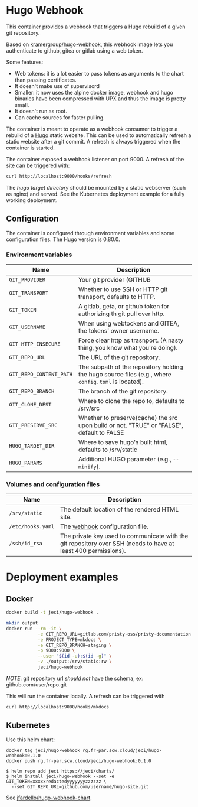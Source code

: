 # Hugo Webhook

This container provides a webhook that triggers a Hugo rebuild of a given git repository.

Based on [kramergroup/hugo-webhook](https://github.com/kramergroup/hugo-webhook), this webhook
image lets you authenticate to github, gitea or gitlab using a web token.

Some features:

* Web tokens: it is a lot easier to pass tokens as arguments to the chart than passing certificates.
* It doesn't make use of supervisord
* Smaller: it now uses the alpine docker image, webhook and hugo binaries have been compressed
  with UPX and thus the image is pretty small.
* It doesn't run as root.
* Can cache sources for faster pulling.

The container is meant to operate as a webhook consumer to trigger a rebuild of a
[Hugo](https://http://gohugo.io) static website. This can be used to automatically refresh a
static website after a git commit. A refresh is always triggered when the container is
started.

The container exposed a webhook listener on port 9000. A refresh of the site can be triggered with:

```bash
curl http://localhost:9000/hooks/refresh
```

The *hugo target directory* should be mounted by a static webserver (such as nginx) and served.
See the Kubernetes deployment example for a fully working deployment.

## Configuration

The container is configured through environment variables and some configuration files. The Hugo
version is 0.80.0.

### Environment variables

| Name                    | Description                                                                                         |
|-------------------------|-----------------------------------------------------------------------------------------------------|
| `GIT_PROVIDER`          | Your git provider (GITHUB                                                                           |GITEA|GITLAB), defaults to GITHUB, only used if TRANSPORT is HTTP.       |
| `GIT_TRANSPORT`         | Whether to use SSH or HTTP git transport, defaults to HTTP.                                         |
| `GIT_TOKEN`             | A gitlab, geta, or github token for authorizing th git pull over http.                              |
| `GIT_USERNAME`          | When using webtockens and GITEA, the tokens' owner username.                                        |
| `GIT_HTTP_INSECURE`     | Force clear http as trasnport. (A nasty thing, you know what you're doing).                         |
| `GIT_REPO_URL`          | The URL of the git repository.                                                                      |
| `GIT_REPO_CONTENT_PATH` | The subpath of the repository holding the hugo source files (e.g., where `config.toml` is located). |
| `GIT_REPO_BRANCH`       | The branch of the git repository.                                                                   |
| `GIT_CLONE_DEST`        | Where to clone the repo to, defaults to /srv/src                                                    |
| `GIT_PRESERVE_SRC`      | Whether to preserve(cache) the src upon build or not. "TRUE" or "FALSE", default to FALSE           |
| `HUGO_TARGET_DIR`       | Where to save hugo's built html, defaults to /srv/static                                            |
| `HUGO_PARAMS`           | Additional HUGO parameter (e.g., `--minify`).                                                       |

### Volumes and configuration files

| Name              | Description                                                                                                    |
|-------------------|----------------------------------------------------------------------------------------------------------------|
| `/srv/static`     | The default location of the rendered HTML site.                                                                |
| `/etc/hooks.yaml` | The [webhook](https://github.com/adnanh/webhook) configuration file.                                           |
| `/ssh/id_rsa`     | The private key used to communicate with the git repository over SSH (needs to have at least 400 permissions). |

# Deployment examples

## Docker

```bash
docker build -t jeci/hugo-webhook .

mkdir output
docker run --rm -it \
            -e GIT_REPO_URL=gitlab.com/pristy-oss/pristy-documentation.git/ \
            -e PROJECT_TYPE=mkdocs \
            -e GIT_REPO_BRANCH=staging \
            -p 9000:9000 \
            --user "$(id -u):$(id -g)" \
            -v ./output:/srv/static:rw \
            jeci/hugo-webhook
```

*NOTE*:
git repository url *should not* have the schema, ex: github.com/user/repo.git

This will run the container locally. A refresh can be triggered with

```bash
curl http://localhost:9000/hooks/mkdocs
```


## Kubernetes

Use this helm chart:

```
docker tag jeci/hugo-webhook rg.fr-par.scw.cloud/jeci/hugo-webhook:0.1.0
docker push rg.fr-par.scw.cloud/jeci/hugo-webhook:0.1.0

$ helm repo add jeci https://jeci/charts/
$ helm install jeci/hugo-webhook --set -e GIT_TOKEN=xxxxxredactedyyyyyyyzzzzzz \
  --set GIT_REPO_URL=github.com/username/hugo-site.git
```

See [jfardello/hugo-webhook-chart](https://github.com/jfardello/hugo-webhook-chart). 